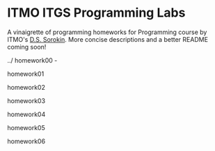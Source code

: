 # ITMO ITGS Programming Labs

A vinaigrette of programming homeworks for Programming course by ITMO's [D.S. Sorokin](https://dementiy.github.io). More concise descriptions and a better README coming soon!

../
  homework00 - 
  
  homework01
  
  homework02
  
  homework03
  
  homework04
  
  homework05
  
  homework06
